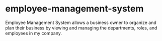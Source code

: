 # employee-management-system
Employee Management System allows a business owner to organize and plan their business by viewing and managing the departments, roles, and employees in my company.
